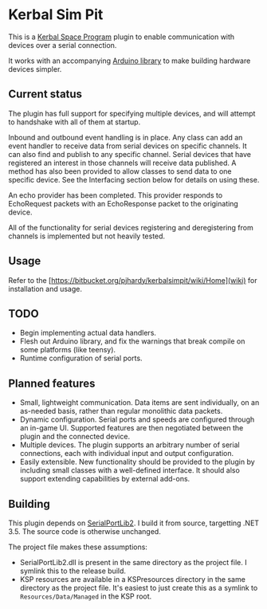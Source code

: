 # Kerbal Sim Pit

This is a [Kerbal Space Program](https://kerbalspaceprogram.com/) plugin
to enable communication with devices over a serial connection.

It works with an accompanying [Arduino library](https://bitbucket.org/pjhardy/kerbalsimpit-arduino)
to make building hardware devices simpler.

## Current status

The plugin has full support for specifying multiple devices, and will
attempt to handshake with all of them at startup.

Inbound and outbound event handling is in place. Any class can add an
event handler to receive data from serial devices on specific channels.
It can also find and publish to any specific channel. Serial devices that
have registered an interest in those channels will receive data published.
A method has also been provided to allow classes to send data to one
specific device. See the Interfacing section below for details on using
these.

An echo provider has been completed. This provider responds to
EchoRequest packets with an EchoResponse packet to the originating
device.

All of the functionality for serial devices registering and deregistering
from channels is implemented but not heavily tested.

## Usage

Refer to the [https://bitbucket.org/pjhardy/kerbalsimpit/wiki/Home](wiki)
for installation and usage.

## TODO

* Begin implementing actual data handlers.
* Flesh out Arduino library, and fix the warnings that break compile on
  some platforms (like teensy).
* Runtime configuration of serial ports.

## Planned features

* Small, lightweight communication. Data items are sent individually, on
an as-needed basis, rather than regular monolithic data packets.
* Dynamic configuration. Serial ports and speeds are configured through an
in-game UI. Supported features are then negotiated between the plugin and
the connected device.
* Multiple devices. The plugin supports an arbitrary number of serial
connections, each with individual input and output configuration.
* Easily extensible. New functionality should be provided to the plugin by
including small classes with a well-defined interface. It should also
support extending capabilities by external add-ons.

## Building

This plugin depends on
[SerialPortLib2](https://github.com/JTrotta/SerialPortLib2). I build it
from source, targetting .NET 3.5. The source code is otherwise unchanged.

The project file makes these assumptions:

* SerialPortLib2.dll is present in the same directory as the project file.
  I symlink this to the release build.
* KSP resources are available in a KSPresources directory in the same
  directory as the project file. It's easiest to just create this as a
  symlink to `Resources/Data/Managed` in the KSP root.
